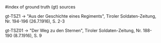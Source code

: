 #index of ground truth (gt) sources

gt-TSZ1 -> "Aus der Geschichte eines Regiments", Tiroler Soldaten-Zeitung, Nr. 194-196 (26.7.1916), S. 2-3

gt-TSZ01 -> "Der Weg zu den Sternen", Tiroler Soldaten-Zeitung, Nr. 188-190 (8.7.1916), S. 9
